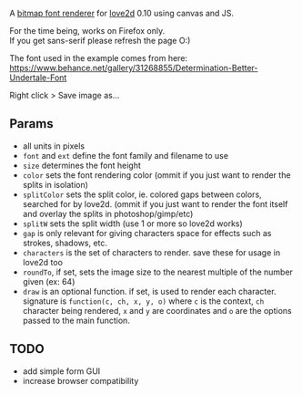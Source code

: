 A [bitmap font renderer](https://love2d.org/wiki/love.graphics.newImageFont) for [love2d](https://love2d.org/) 0.10 using canvas and JS.

For the time being, works on Firefox only.  
If you get sans-serif please refresh the page O:)

The font used in the example comes from here:  
<https://www.behance.net/gallery/31268855/Determination-Better-Undertale-Font>

Right click > Save image as...

## Params

* all units in pixels
* `font` and `ext` define the font family and filename to use
* `size` determines the font height
* `color` sets the font rendering color (ommit if you just want to render the splits in isolation)
* `splitColor` sets the split color, ie. colored gaps between colors, searched for by love2d. (ommit if you just want to render the font itself and overlay the splits in photoshop/gimp/etc)
* `splitW` sets the split width (use 1 or more so love2d works)
* `gap` is only relevant for giving characters space for effects such as strokes, shadows, etc.
* `characters` is the set of characters to render. save these for usage in love2d too
* `roundTo`, if set, sets the image size to the nearest multiple of the number given (ex: 64)
* `draw` is an optional function. if set, is used to render each character. signature is `function(c, ch, x, y, o)` where `c` is the context, `ch` character being rendered, `x` and `y` are coordinates and `o` are the options passed to the main function.


## TODO

* add simple form GUI
* increase browser compatibility
